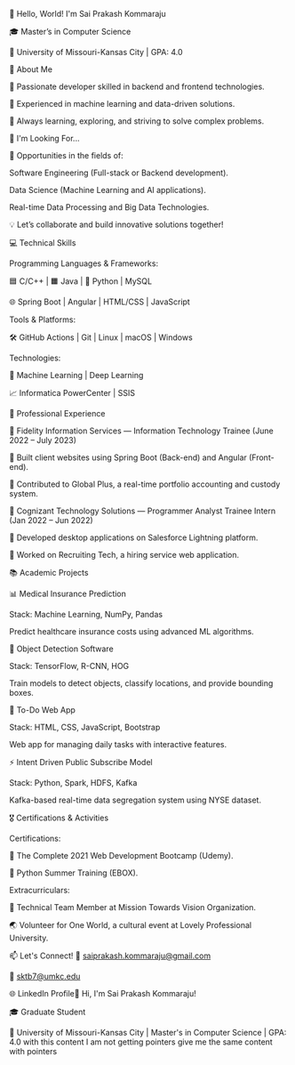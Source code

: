 👋 Hello, World! I'm Sai Prakash Kommaraju

🎓 Master’s in Computer Science

📍 University of Missouri-Kansas City | GPA: 4.0

🚀 About Me

🔹 Passionate developer skilled in backend and frontend technologies.

🔹 Experienced in machine learning and data-driven solutions.

🔹 Always learning, exploring, and striving to solve complex problems.

💼 I'm Looking For...

🌟 Opportunities in the fields of:

Software Engineering (Full-stack or Backend development).

Data Science (Machine Learning and AI applications).

Real-time Data Processing and Big Data Technologies.

💡 Let’s collaborate and build innovative solutions together!

💻 Technical Skills

Programming Languages & Frameworks:

🟦 C/C++ | 🟧 Java | 🐍 Python | MySQL

🌐 Spring Boot | Angular | HTML/CSS | JavaScript

Tools & Platforms:

🛠️ GitHub Actions | Git | Linux | macOS | Windows

Technologies:

🤖 Machine Learning | Deep Learning

📈 Informatica PowerCenter | SSIS

💼 Professional Experience

🏢 Fidelity Information Services — Information Technology Trainee
(June 2022 – July 2023)

🔹 Built client websites using Spring Boot (Back-end) and Angular (Front-end).

🔹 Contributed to Global Plus, a real-time portfolio accounting and custody system.

🏢 Cognizant Technology Solutions — Programmer Analyst Trainee Intern
(Jan 2022 – Jun 2022)

🔹 Developed desktop applications on Salesforce Lightning platform.

🔹 Worked on Recruiting Tech, a hiring service web application.

📚 Academic Projects

📊 Medical Insurance Prediction

Stack: Machine Learning, NumPy, Pandas

Predict healthcare insurance costs using advanced ML algorithms.

📸 Object Detection Software

Stack: TensorFlow, R-CNN, HOG

Train models to detect objects, classify locations, and provide bounding boxes.

📝 To-Do Web App

Stack: HTML, CSS, JavaScript, Bootstrap

Web app for managing daily tasks with interactive features.

⚡ Intent Driven Public Subscribe Model

Stack: Python, Spark, HDFS, Kafka

Kafka-based real-time data segregation system using NYSE dataset.

🎖️ Certifications & Activities

Certifications:

🌟 The Complete 2021 Web Development Bootcamp (Udemy).

🌟 Python Summer Training (EBOX).

Extracurriculars:

🎯 Technical Team Member at Mission Towards Vision Organization.

🌏 Volunteer for One World, a cultural event at Lovely Professional University.

📫 Let's Connect!
📧 saiprakash.kommaraju@gmail.com

📧 sktb7@umkc.edu

🌐 LinkedIn Profile👋 Hi, I'm Sai Prakash Kommaraju!

🎓 Graduate Student

📍 University of Missouri-Kansas City | Master's in Computer Science | GPA: 4.0 with this content I am not getting pointers give me the same content with pointers
